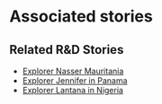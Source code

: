 # Associated stories

<!-- !!DO NOT REMOVE!! start autogenerated hyperlinks -->
## Related R&D Stories
- [Explorer Nasser Mauritania](../stories/?doc=R_Explorers_MRT)
- [Explorer Jennifer in Panama](../stories/?doc=R_Explorers_PAN)
- [Explorer Lantana in Nigeria](../stories/?doc=R_Explorers_NGN)
<!-- !!DO NOT REMOVE!! end autogenerated hyperlinks -->